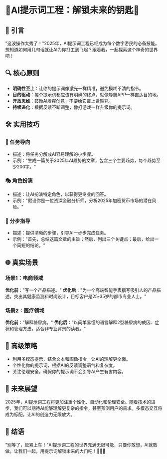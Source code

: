 # 🚀AI提示词工程：解锁未来的钥匙🔑

## 🌟 引言
"这波操作太秀了！"2025年，AI提示词工程已经成为每个数字游民的必备技能。想知道如何用几句话就让AI为你打工到飞起？跟着我，一起探索这个神奇的世界吧！

## 🔍 核心原则
- **明确性至上**：让你的提示词像激光一样精准，避免模糊不清的指令。
- **目的驱动**：每个提示词都应该有明确的终点，就像导航APP一样直达目的地。
- **开放思维**：鼓励AI发挥创意，不要给它戴上紧箍咒。
- **持续进化**：根据反馈不断调整，像打游戏一样升级你的提示词。

## 🛠 实用技巧
### 🎯 任务导向
- 描述：将任务分解成AI容易理解的小步骤。
- 示例："生成一篇关于2025年AI趋势的文章，包含三个主要趋势，每个趋势至少200字。"

### 🎭 角色扮演
- 描述：让AI扮演特定角色，以获得更专业的回答。
- 示例："假设你是一位资深金融分析师，分析2025年加密货币市场的潜在风险。"

### 📝 分步指导
- 描述：提供清晰的步骤，引导AI一步步完成任务。
- 示例："首先，总结这篇文章的主旨；然后，列出三个关键点；最后，给出一个简短的结论。"

## 🌐 真实场景
### 场景1：电商领域
**优化前**："写一个产品描述。"
**优化后**："为一个高端智能手表撰写吸引人的产品描述，突出其健康监测和时尚设计，目标客户是25-35岁的都市专业人士。"

### 场景2：医疗领域
**优化前**："解释糖尿病。"
**优化后**："以简单易懂的语言解释2型糖尿病的成因、症状和管理方法，适合非专业背景的读者。"

## 🚀 高级策略
- 利用多模态提示，结合文本和图像指令，让AI的理解更全面。
- 个性化你的提示词，根据AI的反馈调整语气和复杂度。
- 关注伦理安全，确保你的提示词不会引导AI产生有害内容。

## 🔮 未来展望
2025年，AI提示词工程将更加注重个性化、自动化和伦理安全。随着技术的进步，我们可以期待AI能够理解更复杂的指令，甚至预测用户的需求。多模态交互将成为标配，让AI的创造力无限放大。

## 💪 结语
"别等了，赶紧上车！"AI提示词工程的世界充满无限可能，只要你敢想，AI就敢做。让我们一起，用提示词解锁未来的大门吧！🚀🌈🎉